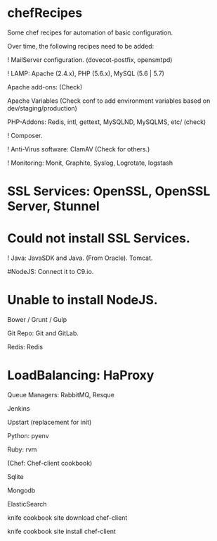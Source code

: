 chefRecipes
===========

Some chef recipes for automation of basic configuration.

Over time, the following recipes need to be added:

! MailServer configuration.  (dovecot-postfix, opensmtpd)

! LAMP:  Apache (2.4.x), PHP (5.6.x), MySQL (5.6 | 5.7)

Apache add-ons: (Check)

Apache Variables (Check conf to add environment variables based on dev/staging/production)

PHP-Addons:  Redis, intl, gettext, MySQLND, MySQLMS, etc/ (check)

! Composer.

! Anti-Virus software:  ClamAV (Check for others.)

! Monitoring:  Monit, Graphite, Syslog, Logrotate, logstash

# SSL Services:  OpenSSL, OpenSSL Server, Stunnel
# Could not install SSL Services.

! Java:  JavaSDK and Java. (From Oracle).  Tomcat.

#NodeJS:  Connect it to C9.io.
# Unable to install NodeJS.

Bower / Grunt / Gulp

Git Repo:  Git and GitLab.

Redis:  Redis

# LoadBalancing: HaProxy

Queue Managers:  RabbitMQ, Resque

Jenkins

Upstart (replacement for init)

Python: pyenv

Ruby: rvm

(Chef:  Chef-client cookbook)

Sqlite

Mongodb

ElasticSearch

knife cookbook site download chef-client

knife cookbook site install chef-client
